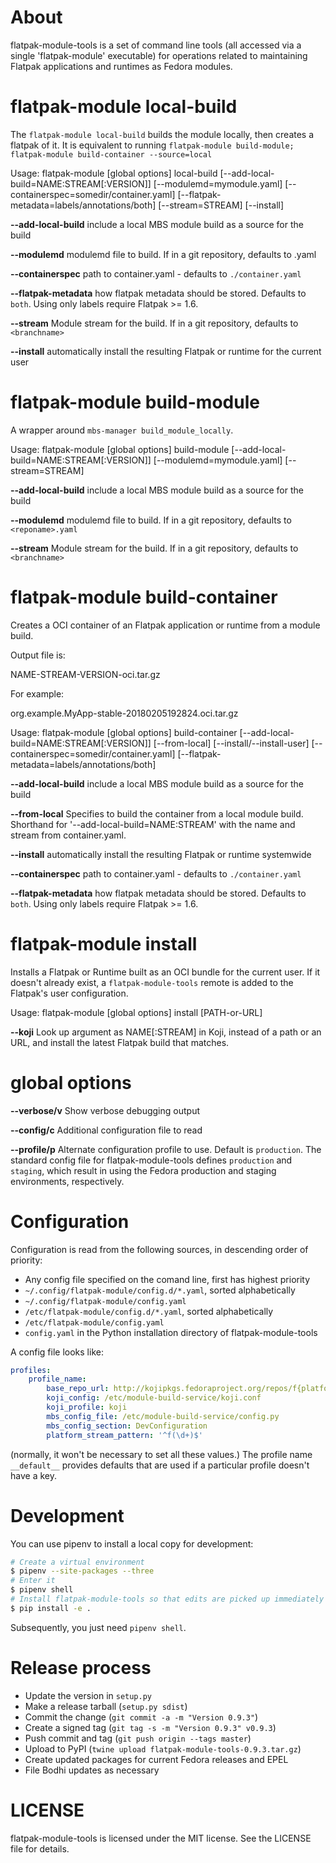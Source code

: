 About
=====
flatpak-module-tools is a set of command line tools (all accessed via a single
'flatpak-module' executable) for operations related to maintaining Flatpak
applications and runtimes as Fedora modules.

flatpak-module local-build
==========================
The `flatpak-module local-build` builds the module locally, then creates a flatpak of it.
It is equivalent to running `flatpak-module build-module; flatpak-module build-container --source=local`

Usage:
    flatpak-module [global options] local-build
	     [--add-local-build=NAME:STREAM[:VERSION]]
		 [--modulemd=mymodule.yaml]
		 [--containerspec=somedir/container.yaml]
		 [--flatpak-metadata=labels/annotations/both]
		 [--stream=STREAM]
	     [--install]

**--add-local-build**
include a local MBS module build as a source for the build

**--modulemd**
modulemd file to build. If in a git repository, defaults to <reponame>.yaml

**--containerspec**
path to container.yaml - defaults to `./container.yaml`

**--flatpak-metadata**
how flatpak metadata should be stored. Defaults to `both`. Using
only labels require Flatpak >= 1.6.

**--stream**
Module stream for the build. If in a git repository, defaults to `<branchname>`

**--install**
automatically install the resulting Flatpak or runtime for the current user

flatpak-module build-module
===========================
A wrapper around `mbs-manager build_module_locally`.

Usage:
    flatpak-module [global options] build-module
	     [--add-local-build=NAME:STREAM[:VERSION]]
		 [--modulemd=mymodule.yaml]
		 [--stream=STREAM]

**--add-local-build**
include a local MBS module build  as a source for the build

**--modulemd**
modulemd file to build. If in a git repository, defaults to `<reponame>.yaml`

**--stream**
Module stream for the build. If in a git repository, defaults to `<branchname>`

flatpak-module build-container
==============================
Creates a OCI container of an Flatpak application or runtime from a module build.

Output file is:

 NAME-STREAM-VERSION-oci.tar.gz

For example:

 org.example.MyApp-stable-20180205192824.oci.tar.gz

Usage:
    flatpak-module [global options] build-container
	     [--add-local-build=NAME:STREAM[:VERSION]]
	     [--from-local]
	     [--install/--install-user]
		 [--containerspec=somedir/container.yaml]
         [--flatpak-metadata=labels/annotations/both]

**--add-local-build**
include a local MBS module build  as a source for the build

**--from-local**
Specifies to build the container from a local module build. Shorthand for '--add-local-build=NAME:STREAM' with the name and stream from container.yaml.

**--install**
automatically install the resulting Flatpak or runtime systemwide

**--containerspec**
path to container.yaml - defaults to `./container.yaml`

**--flatpak-metadata**
how flatpak metadata should be stored. Defaults to `both`. Using
only labels require Flatpak >= 1.6.

flatpak-module install
======================

Installs a Flatpak or Runtime built as an OCI bundle for the current user. If it doesn't
already exist, a `flatpak-module-tools` remote is added to the Flatpak's user configuration.

Usage:
    flatpak-module [global options] install [PATH-or-URL]


**--koji**
Look up argument as NAME[:STREAM] in Koji, instead of a path or an URL, and install the latest
Flatpak build that matches.

global options
==============

**--verbose/v**
Show verbose debugging output

**--config/c**
Additional configuration file to read

**--profile/p**
Alternate configuration profile to use. Default is `production`. The standard config file
for flatpak-module-tools defines `production` and `staging`, which result in using the
Fedora production and staging environments, respectively.

Configuration
=============
Configuration is read from the following sources, in descending order of priority:

* Any config file specified on the comand line, first has highest priority
* `~/.config/flatpak-module/config.d/*.yaml`, sorted alphabetically
* `~/.config/flatpak-module/config.yaml`
* `/etc/flatpak-module/config.d/*.yaml`, sorted alphabetically
* `/etc/flatpak-module/config.yaml`
* `config.yaml` in the Python installation directory of flatpak-module-tools

A config file looks like:

``` yaml
profiles:
    profile_name:
        base_repo_url: http://kojipkgs.fedoraproject.org/repos/f{platform}/latest/$basearch
        koji_config: /etc/module-build-service/koji.conf
        koji_profile: koji
        mbs_config_file: /etc/module-build-service/config.py
        mbs_config_section: DevConfiguration
        platform_stream_pattern: '^f(\d+)$'
```

(normally, it won't be necessary to set all these values.) The profile name `__default__` provides defaults that
are used if a particular profile doesn't have a key.

Development
===========

You can use pipenv to install a local copy for development:

``` sh
# Create a virtual environment
$ pipenv --site-packages --three
# Enter it
$ pipenv shell
# Install flatpak-module-tools so that edits are picked up immediately
$ pip install -e .
```

Subsequently, you just need `pipenv shell`.

Release process
===============
* Update the version in `setup.py`
* Make a release tarball (`setup.py sdist`)
* Commit the change (`git commit -a -m "Version 0.9.3"`)
* Create a signed tag (`git tag -s -m "Version 0.9.3" v0.9.3`)
* Push commit and tag (`git push origin --tags master`)
* Upload to PyPI (`twine upload flatpak-module-tools-0.9.3.tar.gz`)
* Create updated packages for current Fedora releases and EPEL
* File Bodhi updates as necessary

LICENSE
=======
flatpak-module-tools is licensed under the MIT license. See the LICENSE file for details.
